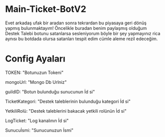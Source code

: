 # Main-Ticket-BotV2
Evet arkadaş ufak bir aradan sonra tekrardan bu piyasaya geri dönüş yapmış bulunmaktayım! Öncelikle buradan benim paylaşmış olduğum Destek Talebi botunu satanlarsa sesleniyorum böyle bir şey yapmayınız rica aynısı bu botdada olursa satanları tespit edim cümle aleme rezil edeceğim.

# Config Ayaları
TOKEN: "Botunuzun Tokeni"

mongoUrl: "Mongo Db Urlniz"

guildID: "Botun bulunduğu sunucunun İd si"

TicketKategori: "Destek taleblerinin bulunduğu kategori İd si"

YetkiliRolü: "Destek taleblerini bakacak yetkili rolünün İd si"

LogTicket: "Log kanalının İd si"

Sunucuİsmi: "Sunucunuzun İsmi"
